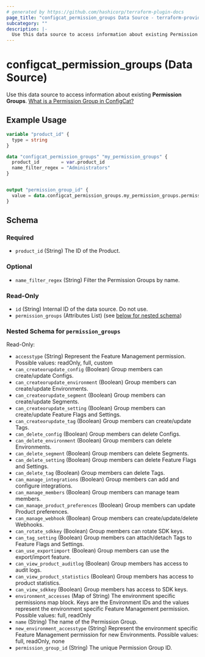 ```yaml
---
# generated by https://github.com/hashicorp/terraform-plugin-docs
page_title: "configcat_permission_groups Data Source - terraform-provider-configcat"
subcategory: ""
description: |-
  Use this data source to access information about existing Permission Groups. What is a Permission Group in ConfigCat? https://configcat.com/docs/advanced/team-management/team-management-basics/#permissions--permission-groups-product-level
---
```


# configcat_permission_groups (Data Source)

Use this data source to access information about existing **Permission Groups**. [What is a Permission Group in ConfigCat?](https://configcat.com/docs/advanced/team-management/team-management-basics/#permissions--permission-groups-product-level)

## Example Usage

```terraform
variable "product_id" {
  type = string
}

data "configcat_permission_groups" "my_permission_groups" {
  product_id        = var.product_id
  name_filter_regex = "Administrators"
}


output "permission_group_id" {
  value = data.configcat_permission_groups.my_permission_groups.permission_groups.0.permission_group_id
}
```

<!-- schema generated by tfplugindocs -->
## Schema

### Required

- `product_id` (String) The ID of the Product.

### Optional

- `name_filter_regex` (String) Filter the Permission Groups by name.

### Read-Only

- `id` (String) Internal ID of the data source. Do not use.
- `permission_groups` (Attributes List) (see [below for nested schema](#nestedatt--permission_groups))

<a id="nestedatt--permission_groups"></a>
### Nested Schema for `permission_groups`

Read-Only:

- `accesstype` (String) Represent the Feature Management permission. Possible values: readOnly, full, custom
- `can_createorupdate_config` (Boolean) Group members can create/update Configs.
- `can_createorupdate_environment` (Boolean) Group members can create/update Environments.
- `can_createorupdate_segment` (Boolean) Group members can create/update Segments.
- `can_createorupdate_setting` (Boolean) Group members can create/update Feature Flags and Settings.
- `can_createorupdate_tag` (Boolean) Group members can create/update Tags.
- `can_delete_config` (Boolean) Group members can delete Configs.
- `can_delete_environment` (Boolean) Group members can delete Environments.
- `can_delete_segment` (Boolean) Group members can delete Segments.
- `can_delete_setting` (Boolean) Group members can delete Feature Flags and Settings.
- `can_delete_tag` (Boolean) Group members can delete Tags.
- `can_manage_integrations` (Boolean) Group members can add and configure integrations.
- `can_manage_members` (Boolean) Group members can manage team members.
- `can_manage_product_preferences` (Boolean) Group members can update Product preferences.
- `can_manage_webhook` (Boolean) Group members can create/update/delete Webhooks.
- `can_rotate_sdkkey` (Boolean) Group members can rotate SDK keys.
- `can_tag_setting` (Boolean) Group members can attach/detach Tags to Feature Flags and Settings.
- `can_use_exportimport` (Boolean) Group members can use the export/import feature.
- `can_view_product_auditlog` (Boolean) Group members has access to audit logs.
- `can_view_product_statistics` (Boolean) Group members has access to product statistics.
- `can_view_sdkkey` (Boolean) Group members has access to SDK keys.
- `environment_accesses` (Map of String) The environment specific permissions map block. Keys are the Environment IDs and the values represent the environment specific Feature Management permission. Possible values: full, readOnly
- `name` (String) The name of the Permission Group.
- `new_environment_accesstype` (String) Represent the environment specific Feature Management permission for new Environments. Possible values: full, readOnly, none
- `permission_group_id` (String) The unique Permission Group ID.
